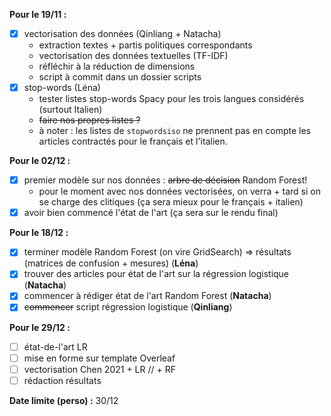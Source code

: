 **Pour le 19/11 :**
- [x] vectorisation des données (Qinliang + Natacha)
  - extraction textes + partis politiques correspondants
  - vectorisation des données textuelles (TF-IDF)
  - réfléchir à la réduction de dimensions
  - script à commit dans un dossier scripts 
- [x] stop-words (Léna)
  - tester listes stop-words Spacy pour les trois langues considérés (surtout Italien)
  - ~~faire nos propres listes ?~~
  - à noter : les listes de `stopwordsiso` ne prennent pas en compte les articles contractés pour le français et l'italien.
  
**Pour le 02/12 :**
- [x] premier modèle sur nos données : ~~arbre de décision~~ Random Forest!
  - pour le moment avec nos données vectorisées, on verra + tard si on se charge des clitiques (ça sera mieux pour le français + italien)
- [x] avoir bien commencé l'état de l'art (ça sera sur le rendu final)

**Pour le 18/12 :**
- [x] terminer modèle Random Forest (on vire GridSearch) => résultats (matrices de confusion + mesures) (**Léna**)
- [x] trouver des articles pour état de l'art sur la régression logistique (**Natacha**)
- [x] commencer à rédiger état de l'art Random Forest (**Natacha**)
- [x] ~~commencer~~ script régression logistique (**Qinliang**)

**Pour le 29/12 :**
- [ ] état-de-l'art LR
- [ ] mise en forme sur template Overleaf
- [ ] vectorisation Chen 2021 + LR // + RF
- [ ] rédaction résultats

**Date limite (perso) :** 30/12
